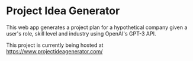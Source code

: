 # Project Idea Generator
This web app generates a project plan for a hypothetical company given a user's role, skill level and industry using OpenAI's GPT-3 API.

This project is currently being hosted at https://www.projectideagenerator.com/
